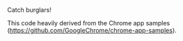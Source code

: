 Catch burglars!

This code heavily derived from the Chrome app samples (https://github.com/GoogleChrome/chrome-app-samples).
